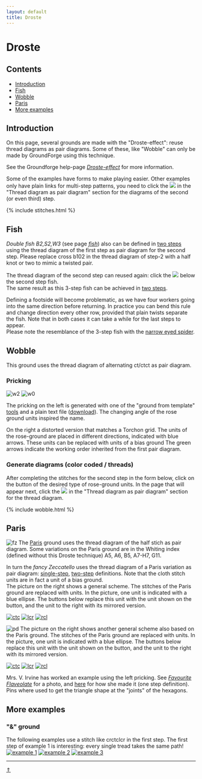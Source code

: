 ```yaml
---
layout: default
title: Droste
---
```


# Droste

## Contents

* [Introduction](#introduction)
* [Fish](#fish)
* [Wobble](#wobble)
* [Paris](#paris)
* [More examples](#more-examples)

## Introduction

On this page, several grounds are made with the "Droste-effect": reuse thread diagrams as pair diagrams. Some of these, like "Wobble" can only be made by GroundForge using this technique.      

See the Groundforge help-page [_Droste-effect_][pg-droste] for more information.  

Some of the examples have forms to make playing easier. Other examples only have plain links for multi-step patterns, you need to click the ![](../images/wand.png) in the "Thread diagram as pair diagram" section for the diagrams of the second (or even third) step.                  

{% include stitches.html %}

[pg-droste]: /GroundForge-help/Droste-effect

## Fish

_Double fish B2,S2,W3_ (see page [_fish_][fish-page])
also can be defined in [two steps][F3-223] using the thread diagram of the first step as pair diagram for the second step. Please replace <span class="elem">cross b102</span> in the thread diagram of step-2 with a <span class="stch">half knot</span> or two to mimic a twisted pair.       

The thread diagram of the second step can reused again: click the ![](../images/wand.png) below the second step fish.       
The same result as this 3-step fish can be achieved in [two steps][F2-223].          

Defining a footside will become problematic, as we have four workers going into the same direction before returning. In practice you can bend this rule and change direction every other row, provided that plain twists separate the fish. Note that in both cases it can take a while for the last steps to appear.    
Please note the resemblance of the 3-step fish with the [narrow eyed spider][ne-spiders-page]. 

[ne-spiders-page]: ../docs/spiders#spiders-with-a-narrow-eye
[fish-page]: ../docs/fish#fish-notation

[F2-223]: /GroundForge/tiles.html?patchWidth=6&patchHeight=14&b1=ctct&a2=ctct&b3=ct&a4=ctct&b5=ctc&b6=ctcl&a6=ctc&b7=ctc&a7=ctcr&droste2=ctc,b30=tct,b44=a45=b15=b14=tt,b64=a74=ttctctt&tile=-4,5-,-5,5-,-5,21,88&footsideStitch=ctctt&tileStitch=ctct&headsideStitch=ctctt&shiftColsSW=0&shiftRowsSW=7&shiftColsSE=2&shiftRowsSE=7

[F3-223]: /GroundForge/tiles.html?patchWidth=6&patchHeight=6&a1=ctc&a2=cr&a3=c&a4=lc&droste2=ctc,a10=a11=ctcrr,a20=a21=a40=ctct,a30=ct,,,,&droste3=ctc,a300=tct,a104=a114=ttctctt,a204=a205=a404=a405=tt,&tile=8,1,8,1,&footsideStitch=ctctt&tileStitch=ctct&headsideStitch=ctctt&shiftColsSW=0&shiftRowsSW=4&shiftColsSE=1&shiftRowsSE=4

## Wobble

This ground uses the thread diagram of alternating <span class="stch">ct/ctct</span> as pair diagram.

### Pricking

![w2][p-wobble-2]
![w0][p-wobble-0]
<p style="clear: both"></p>

The pricking on the left is generated with one of the "ground from template" [tools](/inkscape-bobbinlace/Ground-from-Template) and a plain text file (<a href="../data/wobble.txt" download>download</a>). The changing angle of the rose ground units inspired the name.
                
On the right a distorted version that matches a Torchon grid. The units of the rose-ground are placed in different directions, indicated with blue arrows. These units can be replaced with units of a bias ground The green arrows indicate the working order inherited from the first pair diagram.

[p-wobble-0]: ../images/droste/wobble.svg?align=right "wobble, distorted" 
[p-wobble-2]: ../images/droste/wobble2.svg?align=left "wobble"

### Generate diagrams (color coded / threads)

After completing the stitches for the second step in the form below, click on the button of the desired type of rose-ground units. In the page that will appear next, click the ![](../images/wand.png) in the "Thread diagram as pair diagram" section for the thread diagram.

{% include wobble.html %}

## Paris

![fz][p-fancy-z]
The [Paris] ground uses the thread diagram of the half stich as pair diagram. Some variations on the Paris ground are in the Whiting index (defined without this Droste technique) A5, A6, B5, A7-H7, G11. 

In turn the _fancy Zeccatello_ uses the thread diagram of a Paris variation as pair diagram: [single-step][F12], [two-step][F12-droste] definitions. 
Note that the cloth stitch units are in fact a unit of a bias ground.    
The picture on the right shows a general scheme. The stitches of the Paris ground are replaced with units. In the picture, one unit is indicated with a blue ellipse. The buttons below replace this unit with the unit shown on the button, and the unit to the right with its mirrored version.          
              
[![ctc][i-paris-ctc]][Z-paris-ctc] 
[![lcr][i-paris-lcr]][Z-paris-lcr] 
[![rcl][i-paris-rcl]][Z-paris-rcl] 
<p style="clear: both"></p>

![pd][p-paris-droste]
The picture on the right shows another general scheme also based on the Paris ground. The stitches of the Paris ground are replaced with units. In the picture, one unit is indicated with a blue ellipse. The buttons below replace this unit with the unit shown on the button,  and the unit to the right with its mirrored version.           
              
[![ctc][p-paris-ctc]][T-paris-ctc] 
[![lcr][p-paris-lcr]][T-paris-lcr] 
[![rcl][p-paris-rcl]][T-paris-rcl] 
<p style="clear: both"></p>

Mrs. V. Irvine has worked an example using the left pricking. See [_Favourite Flaveolate_][p-VI-001] for a photo, and [here][t-VI-001] for how she made it (one step definition). Pins where used to get the triangle shape at the "joints" of the hexagons.      

[p-paris-droste]: ../images/droste/paris-droste-0.svg?align=right "variation on fancy Zeccatello"
[p-fancy-z]: ../images/droste/paris-droste-f12.svg?align=right "fancy Zeccatello"
[p-paris-lcr]: ../images/droste/paris-lcr.svg "bias ground via lcr"
[p-paris-rcl]: ../images/droste/paris-rcl.svg "bias ground via rcl"
[p-paris-ctc]: ../images/droste/paris-ctc.svg "rose ground via ctc"
[i-paris-lcr]: ../images/droste/i-paris-lcr.svg "bias grond via lcr"
[i-paris-rcl]: ../images/droste/i-paris-rcl.svg "bias ground via rcl"
[i-paris-ctc]: ../images/droste/i-paris-ctc.svg "rose ground via ctc"
[p-VI-001]: https://www.flickr.com/photos/veronika_irvine/23167573524/in/album-72157649379176771/

[Paris]: /GroundForge/tiles?tile=-5&tileStitch=ct&droste2=ctct&patchWidth=5&patchHeight=6&shiftColsSW=-2&shiftRowsSW=0&shiftColsSE=1&shiftRowsSE=1
[F12]: /GroundForge/tiles?whiting=F12_P190&patchWidth=10&patchHeight=10&f1=ctc&d1=tctct&b1=ctc&g2=ctctctc&e2=tctct&c2=tctct&a2=ctctctc&f3=ctc&d3=tctct&b3=ctc&g4=ctcrrctc&f4=ctc&e4=ctcllctc&c4=ctcrrctc&b4=ctc&a4=ctcllctc&tile=-4-5-7--,b-5-5-c-,-5-5-5--,a15-58d-&footsideStitch=ctctt&tileStitch=ctc&headsideStitch=ctctt&shiftColsSW=-4&shiftRowsSW=4&shiftColsSE=4&shiftRowsSE=4
[Fxx-droste]: /GroundForge/tiles?patchWidth=12&patchHeight=16&c1=clcrct&a1=crclct&d2=ctct&droste2=ctct,c11=a13=ctcllctc,a11=c13=ctcrrctc,d25=c10=c12=c14=ctc,d24=a10=a12=a14,a16=c15=ctctctc&tile=B-C-,---5&footsideStitch=ctctt&tileStitch=ctc&headsideStitch=ctctt&shiftColsSW=-2&shiftRowsSW=2&shiftColsSE=2&shiftRowsSE=2
[F12-droste]: /GroundForge/tiles?whiting=F12_P190&patchWidth=12&patchHeight=16&c1=clcrcl&a1=crclcr&d2=ctc&droste2=ctct,c11=ctcllctc,a11=ctcrrctc,a13=ctcllctcl,c13=ctcrrctcr,c10=c12=ctc,c14=ctcr,a14=ctcl,a10=a12=ctc,a15=c15=ctctctc,d20=ctctt,d23=tctct&tile=B-C-,---5&footsideStitch=ctctt&tileStitch=ctc&headsideStitch=ctctt&shiftColsSW=-2&shiftRowsSW=2&shiftColsSE=2&shiftRowsSE=2

[T-paris-rcl]: /GroundForge/tiles?patchWidth=10&patchHeight=10&c1=crclct&a1=clcrct&d2=ctct&droste2=c15=a16=tctctct,a15=c16=tctct,d24=d25=tctct,c12=a12=tct,d20=d21=d22=d23=ctc,c10=c11=c13=c14=ctc,a10=a11=a13=a14=ctc,,&tile=B-C-,---5&tileStitch=ctc&shiftColsSW=-2&shiftRowsSW=2&shiftColsSE=2&shiftRowsSE=2
[T-paris-lcr]: /GroundForge/tiles?patchWidth=10&patchHeight=10&c1=clcrct&a1=crclct&d2=ctct&droste2=c15=a16=tctctct,a15=c16=tctct,d24=d25=tctct,c12=a12=tct,d20=d21=d22=d23=ctc,c10=c11=c13=c14=ctc,a10=a11=a13=a14=ctc&tile=B-C-,---5&tileStitch=ctc&shiftColsSW=-2&shiftRowsSW=2&shiftColsSE=2&shiftRowsSE=2
[T-paris-ctc]: /GroundForge/tiles?patchWidth=10&patchHeight=10&c1=ctct&a1=ctct&d2=ctct&droste2=a15=c14=tctctctct,d25=c15=c,d24=a14=c,c10=c11=c12=c13=ctctc,d20=d21=d22=d23=ctc,a10=a11=a12=a13=ctctc,,&tile=B-C-,---5&footsideStitch=ctctt&tileStitch=ctc&headsideStitch=ctctt&shiftColsSW=-2&shiftRowsSW=2&shiftColsSE=2&shiftRowsSE=2

[Z-paris-ctc]: /GroundForge/tiles?patchWidth=10&patchHeight=10&c1=ctcl&a1=ctcr&d2=ctc&droste2=a14=c14=ctctct,d20=tctctc,d21=d22=c,d23=tctct,c10=a10=ctctc,c11=c12=a11=a12=c,c13=a13=tctct&tile=B-C-,---5&footsideStitch=ctctt&tileStitch=ctc&headsideStitch=ctctt&shiftColsSW=-2&shiftRowsSW=2&shiftColsSE=2&shiftRowsSE=2
[Z-paris-lcr]: /GroundForge/tiles?patchWidth=10&patchHeight=10&c1=clcrcl&a1=crclcr&d2=ctc&droste2=a15=c15=tctctct,d20=tctct,d21=lcllcl,d22=rcrrcr,d23=tctct,c10=a10=ctct,c11=c13=a11=a13=ctc,c12=a12=c,c14=a14=tctc&tile=B-C-,---5&footsideStitch=ctctt&tileStitch=ctc&headsideStitch=ctctt&shiftColsSW=-2&shiftRowsSW=2&shiftColsSE=2&shiftRowsSE=2
[Z-paris-rcl]: /GroundForge/tiles?patchWidth=10&patchHeight=10&c1=crclcl&a1=clcrcr&d2=ctc&droste2=a15=c15=tctctct,d20=tctct,d21=lcllcl,d22=rcrrcr,d23=tctct,c10=a10=ctct,c11=c13=a11=a13=ctc,c12=a12=c,c14=a14=tctc&tile=B-C-,---5&footsideStitch=ctctt&tileStitch=ctc&headsideStitch=ctctt&shiftColsSW=-2&shiftRowsSW=2&shiftColsSE=2&shiftRowsSE=2

[t-VI-001]: /GroundForge/tiles?patchWidth=30&patchHeight=15&g1=ctc&f1=ctpcl&d1=ctc&b1=ctpcr&a1=ctc&g2=ctpc&e2=ctc&c2=ctc&a2=ctpcl&g3=ctc&f3=ctpcl&d3=ctct&b3=ctpcr&a3=ctc&g4=ctcl&a4=ctcr&g6=ctcl&a6=ctcr&tile=89-k-01,7-5-5-4,1e-5-o8,4-----7,-------,9-----0&footsideStitch=ctctt&tileStitch=ctct&headsideStitch=ctctt&shiftColsSW=0&shiftRowsSW=6&shiftColsSE=7&shiftRowsSE=3

## More examples

### &quot;&amp;&quot; ground

The following examples use a stitch like <span class="stch">crctclcr</span> in the first step. The first step of example 1 is interesting: every single tread takes the same path!   
[![example 1][p-damp1]][D-LL-1]  [![example 2][p-damp2]][D-LL-2]  [![example 3][p-damp3]][D-LL-3]     

[D-LL-1]: /GroundForge/tiles?patchWidth=8&patchHeight=8&a1=crctclcr&a2=clctcrcl&droste2=ctct&tile=1,8&footsideStitch=ctctt&tileStitch=ctc&headsideStitch=ctctt&shiftColsSW=0&shiftRowsSW=2&shiftColsSE=1&shiftRowsSE=2
[D-LL-2]: /GroundForge/tiles?patchWidth=8&patchHeight=8&a1=crctclcr&droste2=ct,a18=ctct&tile=5-&footsideStitch=ctctt&tileStitch=ctct&headsideStitch=ctctt&shiftColsSW=-1&shiftRowsSW=1&shiftColsSE=1&shiftRowsSE=1
[D-LL-3]: /GroundForge/tiles?patchWidth=8&patchHeight=8&a1=crctclcr&b2=clctcrcl&droste2=ctc,a18=ctct,a16=a17=ctcl,b26=b27=ctcr&tile=5-,-5&footsideStitch=ctctt&tileStitch=ctct&headsideStitch=ctctt&shiftColsSW=0&shiftRowsSW=2&shiftColsSE=2&shiftRowsSE=2

[p-damp1]: ../images/droste/damp1.png "droste-ll-1; EC-120-2-01"
[p-damp2]: ../images/droste/damp2.png "droste-ll-2"
[p-damp3]: ../images/droste/damp3.png "droste-ll-3"

***
[&uArr;]()

